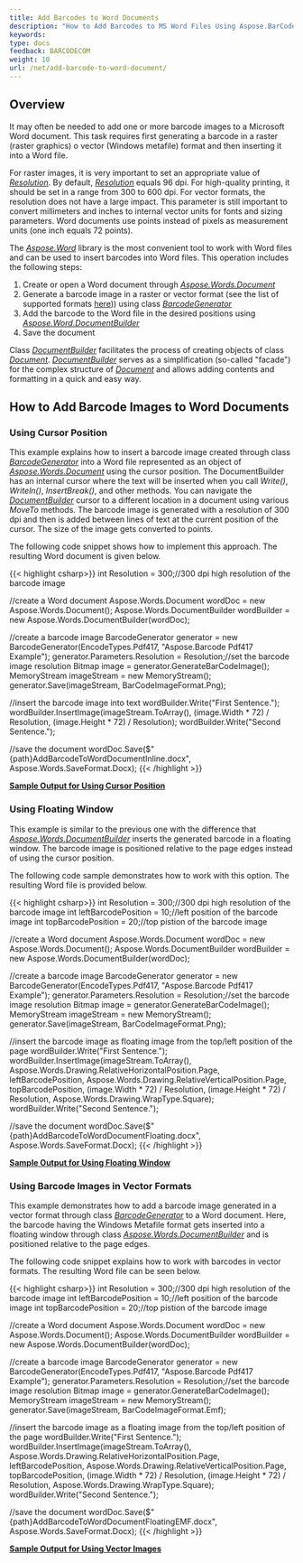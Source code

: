 ```yaml
---
title: Add Barcodes to Word Documents
description: "How to Add Barcodes to MS Word Files Using Aspose.BarCode and Aspose.Words"
keywords:
type: docs
feedback: BARCODECOM
weight: 10
url: /net/add-barcode-to-word-document/
---
```


## **Overview**

It may often be needed to add one or more barcode images to a Microsoft Word document. This task requires first generating a barcode in a raster (raster graphics) o vector (Windows metafile) format and then inserting it into a Word file.

For raster images, it is very important to set an appropriate value of [*Resolution*](https://reference.aspose.com/barcode/net/aspose.barcode.generation/basegenerationparameters/properties/resolution). By default, [*Resolution*](https://reference.aspose.com/barcode/net/aspose.barcode.generation/basegenerationparameters/properties/resolution) equals 96 dpi. For high-quality printing, it should be set in a range from 300 to 600 dpi. For vector formats, the resolution does not have a large impact. This parameter is still important to convert millimeters and inches to internal vector units for fonts and sizing parameters. Word documents use points instead of pixels as measurement units (one inch equals 72 points).

The [*Aspose.Word*](https://products.aspose.com/words/net/) library is the most convenient tool to work with Word files and can be used to insert barcodes into Word files. This operation includes the following steps:
1.	Create or open a Word document through [*Aspose.Words.Document*](https://reference.aspose.com/words/net/aspose.words/document)
2.	Generate a barcode image in a raster or vector format (see the list of supported formats [here](https://docs.aspose.com/barcode/net/barcode-types-and-image-formats/))) using class [*BarcodeGenerator*](https://reference.aspose.com/barcode/net/aspose.barcode.generation/barcodegenerator)  
3.	Add the barcode to the Word file in the desired positions using [*Aspose.Word.DocumentBuilder*](https://reference.aspose.com/words/net/aspose.words/documentbuilder)
4.	Save the document
  
Class [*DocumentBuilder*](https://reference.aspose.com/words/net/aspose.words/documentbuilder) facilitates the process of creating objects of class [*Document*](https://reference.aspose.com/words/net/aspose.words/document). [*DocumentBuilder*](https://reference.aspose.com/words/net/aspose.words/documentbuilder) serves as a simplification (so-called "facade") for the complex structure of [*Document*](https://reference.aspose.com/words/net/aspose.words/document) and allows adding contents and formatting in a quick and easy way.

## **How to Add Barcode Images to Word Documents**
### **Using Cursor Position**
This example explains how to insert a barcode image created through class [*BarcodeGenerator*](https://reference.aspose.com/barcode/net/aspose.barcode.generation/barcodegenerator) into a Word file represented as an object of [*Aspose.Words.Document*](https://reference.aspose.com/words/net/aspose.words/documentbuilder) using the cursor position. The DocumentBuilder has an internal cursor where the text will be inserted when you call *Write()*, *Writeln()*, *InsertBreak()*, and other methods. You can navigate the [*DocumentBuilder*](https://reference.aspose.com/words/net/aspose.words/documentbuilder) cursor to a different location in a document using various *MoveTo* methods. The barcode image is generated with a resolution of 300 dpi and then is added between lines of text at the current position of the cursor. The size of the image gets converted to points.  
  
The following code snippet shows how to implement this approach. The resulting Word document is given below. 
  
{{< highlight csharp>}}
int Resolution = 300;//300 dpi high resolution of the barcode image

//create a Word document
Aspose.Words.Document wordDoc = new Aspose.Words.Document();
Aspose.Words.DocumentBuilder wordBuilder = new Aspose.Words.DocumentBuilder(wordDoc);

//create a barcode image
BarcodeGenerator generator = new BarcodeGenerator(EncodeTypes.Pdf417, "Aspose.Barcode Pdf417 Example");
generator.Parameters.Resolution = Resolution;//set the barcode image resolution
Bitmap image = generator.GenerateBarCodeImage();
MemoryStream imageStream = new MemoryStream();
generator.Save(imageStream, BarCodeImageFormat.Png);

//insert the barcode image into text
wordBuilder.Write("First Sentence.");
wordBuilder.InsertImage(imageStream.ToArray(), (image.Width * 72) / Resolution, (image.Height * 72) / Resolution);
wordBuilder.Write("Second Sentence.");

//save the document
wordDoc.Save($"{path}AddBarcodeToWordDocumentInline.docx", Aspose.Words.SaveFormat.Docx);
{{< /highlight >}}
  
[**Sample Output for Using Cursor Position**](addbarcodetowordsocumentinline.docx)

### **Using Floating Window**
This example is similar to the previous one with the difference that [*Aspose.Words.DocumentBuilder*](https://reference.aspose.com/words/net/aspose.words/documentbuilder) inserts the generated barcode in a floating window. The barcode image is positioned relative to the page edges instead of using the cursor position. 
  
The following code sample demonstrates how to work with this option. The resulting Word file is provided below.
  
{{< highlight csharp>}}
int Resolution = 300;//300 dpi high resolution of the barcode image
int leftBarcodePosition = 10;//left position of the barcode image
int topBarcodePosition = 20;//top pistion of the barcode image

//create a Word document
Aspose.Words.Document wordDoc = new Aspose.Words.Document();
Aspose.Words.DocumentBuilder wordBuilder = new Aspose.Words.DocumentBuilder(wordDoc);

//create a barcode image
BarcodeGenerator generator = new BarcodeGenerator(EncodeTypes.Pdf417, "Aspose.Barcode Pdf417 Example");
generator.Parameters.Resolution = Resolution;//set the barcode image resolution
Bitmap image = generator.GenerateBarCodeImage();
MemoryStream imageStream = new MemoryStream();
generator.Save(imageStream, BarCodeImageFormat.Png);

//insert the barcode image as floating image from the top/left position of the page
wordBuilder.Write("First Sentence.");
wordBuilder.InsertImage(imageStream.ToArray(),
    Aspose.Words.Drawing.RelativeHorizontalPosition.Page, leftBarcodePosition,
    Aspose.Words.Drawing.RelativeVerticalPosition.Page, topBarcodePosition,
    (image.Width * 72) / Resolution, (image.Height * 72) / Resolution, Aspose.Words.Drawing.WrapType.Square);
wordBuilder.Write("Second Sentence.");

//save the document
wordDoc.Save($"{path}AddBarcodeToWordDocumentFloating.docx", Aspose.Words.SaveFormat.Docx);
{{< /highlight >}}
  
[**Sample Output for Using Floating Window**](addbarcodetoworddocumentfloating.docx)
  
### **Using Barcode Images in Vector Formats**
This example demonstrates how to add a barcode image generated in a vector format through class [*BarcodeGenerator*](https://reference.aspose.com/barcode/net/aspose.barcode.generation/barcodegenerator) to a Word document. Here, the barcode having the Windows Metafile format gets inserted into a floating window through class [*Aspose.Words.DocumentBuilder*](https://reference.aspose.com/words/net/aspose.words/documentbuilder) and is positioned relative to the page edges.  
  
The following code snippet explains how to work with barcodes in vector formats. The resulting Word file can be seen below.
  
{{< highlight csharp>}}
int Resolution = 300;//300 dpi high resolution of the barcode image
int leftBarcodePosition = 10;//left position of the barcode image
int topBarcodePosition = 20;//top pistion of the barcode image

//create a Word document
Aspose.Words.Document wordDoc = new Aspose.Words.Document();
Aspose.Words.DocumentBuilder wordBuilder = new Aspose.Words.DocumentBuilder(wordDoc);

//create a barcode image
BarcodeGenerator generator = new BarcodeGenerator(EncodeTypes.Pdf417, "Aspose.Barcode Pdf417 Example");
generator.Parameters.Resolution = Resolution;//set the barcode image resolution
Bitmap image = generator.GenerateBarCodeImage();
MemoryStream imageStream = new MemoryStream();
generator.Save(imageStream, BarCodeImageFormat.Emf);

//insert the barcode image as a floating image from the top/left position of the page
wordBuilder.Write("First Sentence.");
wordBuilder.InsertImage(imageStream.ToArray(),
    Aspose.Words.Drawing.RelativeHorizontalPosition.Page, leftBarcodePosition,
    Aspose.Words.Drawing.RelativeVerticalPosition.Page, topBarcodePosition,
    (image.Width * 72) / Resolution, (image.Height * 72) / Resolution, Aspose.Words.Drawing.WrapType.Square);
wordBuilder.Write("Second Sentence.");

//save the document
wordDoc.Save($"{path}AddBarcodeToWordDocumentFloatingEMF.docx", Aspose.Words.SaveFormat.Docx);
{{< /highlight >}}

[**Sample Output for Using Vector Images**](addbarcodetoworddocumentfloatingemf.docx)
